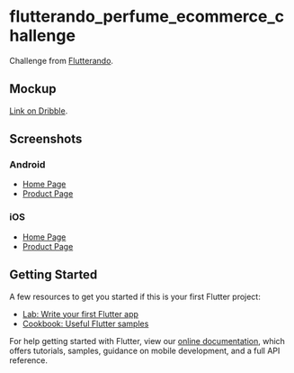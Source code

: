 # flutterando_perfume_ecommerce_challenge

Challenge from [Flutterando](https://github.com/Flutterando).

## Mockup

[Link on Dribble](https://dribbble.com/shots/8226522-Perfume-e-commerce-Mobile-App/attachments/596233?mode=media).

## Screenshots

### Android

- [Home Page](./screenshots/android_1.png)
- [Product Page](./screenshots/android_2.png)

### iOS

- [Home Page](./screenshots/ios_1.png)
- [Product Page](./screenshots/ios_2.png)

## Getting Started

A few resources to get you started if this is your first Flutter project:

- [Lab: Write your first Flutter app](https://flutter.dev/docs/get-started/codelab)
- [Cookbook: Useful Flutter samples](https://flutter.dev/docs/cookbook)

For help getting started with Flutter, view our
[online documentation](https://flutter.dev/docs), which offers tutorials,
samples, guidance on mobile development, and a full API reference.
